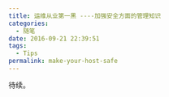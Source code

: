 ```yaml
---
title: 运维从业第一黑 ----加强安全方面的管理知识
categories:
  - 随笔
date: 2016-09-21 22:39:51
tags:
  - Tips
permalink: make-your-host-safe
---
```


待续。
